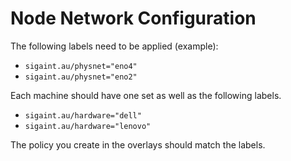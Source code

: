 # Node Network Configuration

The following labels need to be applied (example):

* `sigaint.au/physnet="eno4"`
* `sigaint.au/physnet="eno2"`

Each machine should have one set as well as the following labels.

* `sigaint.au/hardware="dell"`
* `sigaint.au/hardware="lenovo"`

The policy you create in the overlays should match the labels.